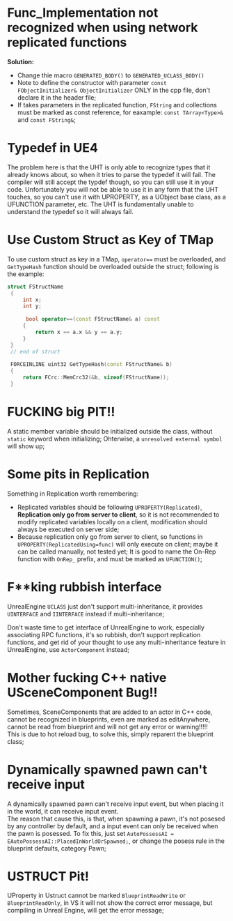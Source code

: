 # Func_Implementation not recognized when using network replicated functions
**Solution:**

- Change thie macro `GENERATED_BODY()` to `GENERATED_UCLASS_BODY()`
- Note to define the constructor with parameter `const FObjectInitializer& ObjectInitializer` ONLY in the cpp file, don't declare it in the header file;
- If takes parameters in the replicated function, `FString` and collections must be marked as const reference, for eaxample: `const TArray<Type>&` and `const FString&`;

# Typedef in UE4
The problem here is that the UHT is only able to recognize types that it already knows about, so when it tries to parse the typedef it will fail. The compiler will still accept the typdef though, so you can still use it in your code. Unfortunately you will not be able to use it in any form that the UHT touches, so you can't use it with UPROPERTY, as a UObject base class, as a UFUNCTION parameter, etc. The UHT is fundamentally unable to understand the typedef so it will always fail.

# Use Custom Struct as Key of TMap
To use custom struct as key in a TMap, `operator==` must be overloaded, and `GetTypeHash` function should be overloaded outside the struct; following is the example:
```C++
struct FStructName
 {
     int x;
     int y;
 
      bool operator==(const FStructName& a) const
     {
         return x == a.x && y == a.y;
     }
 }
 // end of struct
 
 FORCEINLINE uint32 GetTypeHash(const FStructName& b)
 {
     return FCrc::MemCrc32(&b, sizeof(FStructName));
 }
```

# FUCKING big PIT!!
A static member variable should be initialized outside the class, without `static` keyword when initializing; Ohterwise, a `unresolved external symbol` will show up;
# Some pits in Replication
Something in Replication worth remembering:
- Replicated variables should be following `UPROPERTY(Replicated)`, **Replication only go from server to client**, so it is not recommended to modify replicated variables locally on a client, modification should always be executed on server side;
- Because replication only go from server to client, so functions in `UPROPERTY(ReplicatedUsing=func)` will only execute on client; maybe it can be called manually, not tested yet; It is good to name the On-Rep function with `OnRep_` prefix, and must be marked as `UFUNCTION()`;

# F**king rubbish interface #
UnrealEngine `UCLASS` just don't support multi-inheritance, it provides `UINTERFACE` and `IINTERFACE`	instead if multi-inheritance;

Don't waste time to get interface of UnrealEngine to work, especially associating RPC functions, it's so rubbish, don't support replication functions, and get rid of your thought to use any multi-inheritance feature in UnrealEngine, use `ActorComponent` instead; 

# Mother fucking C++ native USceneComponent Bug!!
Sometimes, SceneComponents that are added to an actor in C++ code, cannot be recognized in blueprints, even are marked as editAnywhere, cannot be read from blueprint and will not get any error or warning!!!!!  
This is due to hot reload bug, to solve this, simply reparent the blueprint class;

# Dynamically spawned pawn can't receive input
A dynamically spawned pawn can't receive input event, but when placing it in the world, it can receive input event.  
The reason that cause this, is that, when spawning a pawn, it's not posesed by any controller by default, and a input event can only be received when the pawn is posessed. To fix this, just set `AutoPossessAI = EAutoPossessAI::PlacedInWorldOrSpawned;`, or change the posess rule in the blueprint defaults, category Pawn;

# USTRUCT Pit! #
UProperty in Ustruct cannot be marked `BlueprintReadWrite` or `BlueprintReadOnly`, in VS it will not show the correct error message, but compiling in Unreal Engine, will get the error message;

